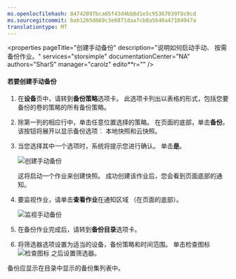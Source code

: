 ```yaml
---
ms.openlocfilehash: 84742897bca65f43d4bb8d1e5c95367039f8c0cd
ms.sourcegitcommit: bab1265d669c3e6871daa7cb8a5640a47104947a
translationtype: MT
---
```

<properties 
   pageTitle="创建手动备份"
   description="说明如何启动手动、 按需备份作业。"
   services="storsimple"
   documentationCenter="NA"
   authors="SharS"
   manager="carolz"
   edito**r="" />
<tags 
   ms.service="storsimple"
   ms.devlang="NA"
   ms.topic="article"
   ms.tgt_pltfrm="NA"
   ms.workload="TBD"
   ms.date="08/13/2015"
   ms.author="v-sharos" />

#### 若要创建手动备份

1. 在**设备**页中，请转到**备份策略**选项卡。 此选项卡列出以表格的形式，包括您要备份的卷的策略的所有备份策略。

2. 除第一列的相应行中，单击任意位置选择的策略。 在页面的底部，单击**备份**。 该按钮将展开以显示备份选项︰ 本地快照和云快照。 

3. 当您选择其中一个选项时，系统将提示您进行确认。 单击**是**。 

    ![创建手动备份](./media/storsimple-create-manual-backup/HCS_CreateManualBackup1-include.png)
 
    这将启动一个作业来创建快照。 成功创建该作业后，您会看到页面底部的通知。

4. 要监视作业，请单击**查看作业**在通知区域 （在页面的底部）。 

    ![监视手动备份](./media/storsimple-create-manual-backup/HCS_CreateManualBackup2-include.png)

5. 在备份作业完成后，请转到**备份目录**选项卡。

6. 将筛选器选项设置为适当的设备，备份策略和时间范围。 单击检查图标 ![检查图标](./media/storsimple-create-manual-backup/HCS_CheckIcon-include.png) 之后设置筛选器。

  备份应显示在目录中显示的备份集列表中。
